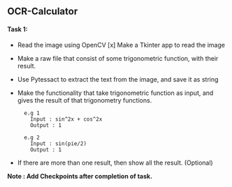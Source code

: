 ## OCR-Calculator

#### Task 1:
- Read the image using OpenCV
[x] Make a Tkinter app to read the image
- Make a raw file that consist of some trigonometric function, with their result.
- Use Pytessact to extract the text from the image, and save it as string
- Make the functionality that take trigonometric function as input, and gives the result of that trigonometry functions.

        e.g 1 
          Input : sin^2x + cos^2x
          Output : 1

        e.g 2
          Input : sin(pie/2)
          Output : 1 
- If there are more than one result, then show all the result. (Optional)


**Note : Add Checkpoints after completion of task.**
